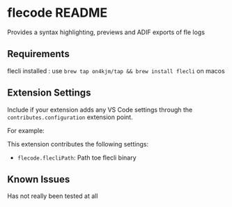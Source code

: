 # flecode README

Provides a syntax highlighting, previews and ADIF exports of fle logs

## Requirements

flecli installed : use `brew tap on4kjm/tap && brew install flecli` on macos

## Extension Settings

Include if your extension adds any VS Code settings through the `contributes.configuration` extension point.

For example:

This extension contributes the following settings:

* `flecode.flecliPath`: Path toe flecli binary

## Known Issues

Has not really been tested at all